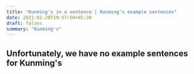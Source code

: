 ```yaml
---
title: "Kunming's in a sentence | Kunming's example sentences"
date: 2021-01-20T19:57:50+05:30
draft: falses
summary: "Kunming's"
---
```

## Unfortunately, we have no example sentences for Kunming's                 
